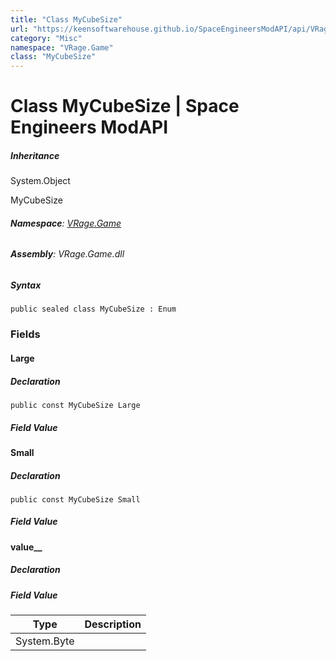 ```yaml
---
title: "Class MyCubeSize"
url: "https://keensoftwarehouse.github.io/SpaceEngineersModAPI/api/VRage.Game.MyCubeSize.html"
category: "Misc"
namespace: "VRage.Game"
class: "MyCubeSize"
---
```


# Class MyCubeSize | Space Engineers ModAPI

##### Inheritance

System.Object

MyCubeSize

###### **Namespace**: [VRage.Game](https://keensoftwarehouse.github.io/SpaceEngineersModAPI/api/VRage.Game.html)

###### **Assembly**: VRage.Game.dll

##### Syntax

```
public sealed class MyCubeSize : Enum
```

### [](#fields)Fields

#### [](#VRage_Game_MyCubeSize_Large)Large

##### Declaration

```
public const MyCubeSize Large
```

##### Field Value

#### [](#VRage_Game_MyCubeSize_Small)Small

##### Declaration

```
public const MyCubeSize Small
```

##### Field Value

#### [](#VRage_Game_MyCubeSize_value__)value\_\_

##### Declaration

##### Field Value

| Type | Description |
| --- | --- |
| System.Byte |     |